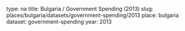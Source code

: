 type: na
title: Bulgaria / Government Spending (2013)
slug: places/bulgaria/datasets/government-spending/2013
place: bulgaria
dataset: government-spending
year: 2013
